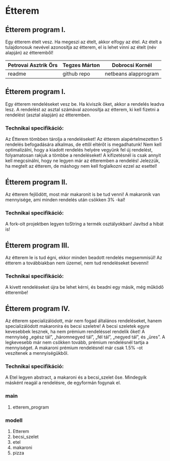 # Étterem

## Étterem program I.
Egy étterem ételt vesz. Ha megeszi az ételt, akkor elfogy az étel. Az ételt a tulajdonosuk nevével azonosítja az étterem, el is lehet vinni az ételt (név alapján) az étteremből! 


| Petrovai Asztrik Örs       |Tegzes Márton              |Dobrocsi Kornél              |
|------------------|------------------------|------------------------|
|readme         |  github repo  |   netbeans alapprogram |


## Étterem program I.
Egy étterem rendeléseket vesz be. Ha kiviszik őket, akkor a rendelés leadva lesz. A rendelést az asztal számával azonosítja az étterem, ki kell fizetni a rendelést (asztal alapján) az étteremben.

### Technikai specifikáció: 
Az Étterem tömbben tárolja a rendeléseket! Az étterem alapértelmezetten 5 rendelés befogadására alkalmas, de ettől eltérőt is megadhatunk! Nem kell optimalizálni, hogy a kiadott rendelés helyére vegyünk fel új rendelést, folyamatosan rakjuk a tömbbe a rendeléseket! A kifizetésnél is csak annyit kell megcsinálni, hogy ne legyen már az étteremben a rendelés! Jelezzük, ha megtelt az étterem, de máshogy nem kell foglalkozni ezzel az esettel!

## Étterem program II.
Az étterem fejlődött, most már makaronit is be tud venni! A makaronik van mennyisége, ami minden rendelés után csökken 3% -kal!

### Technikai specifikáció: 
A fork-olt projektben legyen toString a termék osztályokban! Javítsd a hibát is!

## Étterem program III.
Az étterem le is tud égni, ekkor minden beadott rendelés megsemmisül! Az étterem a továbbiakban nem üzemel, nem tud rendeléseket bevenni!

### Technikai specifikáció: 
A kivett rendeléseket újra be lehet kérni, és beadni egy másik, még működő étterembe!

## Étterem program IV.
Az étterem specializálódott, már nem fogad általános rendeléseket, hanem specializálódott makaronira és becsi szeletre! A becsi szeletek egyre kevesebbek lesznek, ha nem prémium rendeléssel rendelik őket! A mennyiség „egész tál”, „háromnegyed tál”, „fél tál”, „negyed tál”, és „üres”. A legkevesebb már nem csökken tovább, prémium rendelésnél tartja a mennyiséget. A makaroni prémium rendelésnél már csak 1.5% -ot veszítenek a mennyiségükből.

### Technikai specifikáció: 
A Etel legyen abstract, a makaroni és a becsi_szelet őse. Mindegyik másként reagál a rendelésre, de egyformán fogynak el.




### main
1. etterem_program

### modell
1. Etterem
2. becsi_szelet
3. etel
4. makaroni
5. pizza

